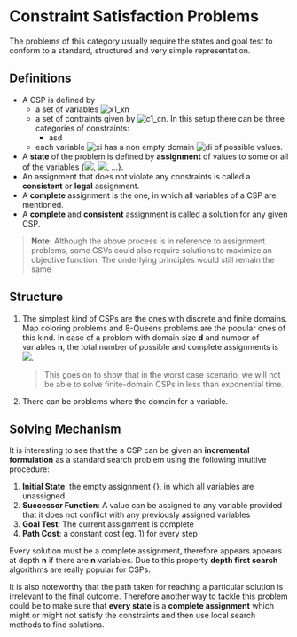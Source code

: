 # Constraint Satisfaction Problems

The problems of this category usually require the states and goal test to conform to a standard, structured and very simple representation. 

## Definitions

* A CSP is defined by 
	* a set of variables ![x1_xn](http://mathurl.com/yabc3fxk.png)  
	* a set of contraints given by ![c1_cn](http://mathurl.com/ycr6djl5.png). In this setup there can be three categories of constraints:
		* asd
	* each variable ![xi](http://mathurl.com/lo88zjm.png) has a non empty domain ![di](http://mathurl.com/yd47wdhh.png) of possible values. 
* A **state** of the problem is defined by **assignment** of values to some or all of the variables {![](http://mathurl.com/y9bjh8dq.png), ![](http://mathurl.com/y83hv9nc.png), ...}.
* An assignment that does not violate any constraints is called a **consistent** or **legal** assignment. 
* A **complete** assignment is the one, in which all variables of a CSP are mentioned.
* A **complete** and **consistent** assignment is called a solution for any given CSP. 

> **Note:** Although the above process is in reference to assignment problems, some CSVs could also require solutions to maximize an objective function. The underlying principles would still remain the same

## Structure

1. The simplest kind of CSPs are the ones with discrete and finite domains. Map coloring problems and 8-Queens problems are the popular ones of this kind. In case of a problem with domain size **d** and number of variables **n**, the total number of possible and complete assignments is ![](http://mathurl.com/y98mou73.png).

	> This goes on to show that in the worst case scenario, we will not be able to solve finite-domain CSPs in less than exponential time. 

2. There can be problems where the domain for a variable. 

## Solving Mechanism 

It is interesting to see that the a CSP can be given an **incremental formulation** as a standard search problem using the following intuitive procedure:

1. **Initial State**: the empty assignment {}, in which all variables are unassigned
2. **Successor Function**: A value can be assigned to any variable provided that it does not conflict with any previously assigned variables
3. **Goal Test**: The current assignment is complete
4. **Path Cost**: a constant cost (eg. 1) for every step

Every solution must be a complete assignment, therefore appears appears at depth **n** if there are **n** variables. Due to this property **depth first search** algorithms are really popular for CSPs. 

It is also noteworthy that the path taken for reaching a particular solution is irrelevant to the final outcome. Therefore another way to tackle this problem could be to make sure that **every state** is a **complete assignment** which might or might not satisfy the constraints and then use local search methods to find solutions. 


